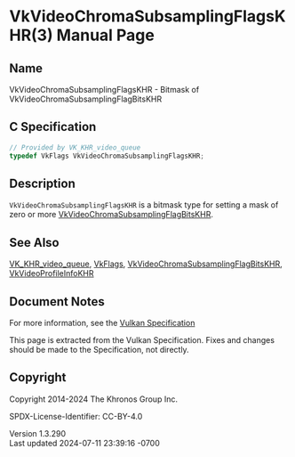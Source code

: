 # VkVideoChromaSubsamplingFlagsKHR(3) Manual Page

## Name

VkVideoChromaSubsamplingFlagsKHR - Bitmask of
VkVideoChromaSubsamplingFlagBitsKHR



## <a href="#_c_specification" class="anchor"></a>C Specification

``` c
// Provided by VK_KHR_video_queue
typedef VkFlags VkVideoChromaSubsamplingFlagsKHR;
```

## <a href="#_description" class="anchor"></a>Description

`VkVideoChromaSubsamplingFlagsKHR` is a bitmask type for setting a mask
of zero or more
[VkVideoChromaSubsamplingFlagBitsKHR](https://registry.khronos.org/vulkan/specs/1.3-extensions/man/html/VkVideoChromaSubsamplingFlagBitsKHR.html).

## <a href="#_see_also" class="anchor"></a>See Also

[VK_KHR_video_queue](https://registry.khronos.org/vulkan/specs/1.3-extensions/man/html/VK_KHR_video_queue.html), [VkFlags](https://registry.khronos.org/vulkan/specs/1.3-extensions/man/html/VkFlags.html),
[VkVideoChromaSubsamplingFlagBitsKHR](https://registry.khronos.org/vulkan/specs/1.3-extensions/man/html/VkVideoChromaSubsamplingFlagBitsKHR.html),
[VkVideoProfileInfoKHR](https://registry.khronos.org/vulkan/specs/1.3-extensions/man/html/VkVideoProfileInfoKHR.html)

## <a href="#_document_notes" class="anchor"></a>Document Notes

For more information, see the <a
href="https://registry.khronos.org/vulkan/specs/1.3-extensions/html/vkspec.html#VkVideoChromaSubsamplingFlagsKHR"
target="_blank" rel="noopener">Vulkan Specification</a>

This page is extracted from the Vulkan Specification. Fixes and changes
should be made to the Specification, not directly.

## <a href="#_copyright" class="anchor"></a>Copyright

Copyright 2014-2024 The Khronos Group Inc.

SPDX-License-Identifier: CC-BY-4.0

Version 1.3.290  
Last updated 2024-07-11 23:39:16 -0700
